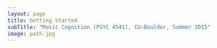 ```yaml
---
layout: page
title: Getting Started
subTitle: "Music Cognition (PSYC 4541), CU–Boulder, Summer 2015"
image: path.jpg
---
```


